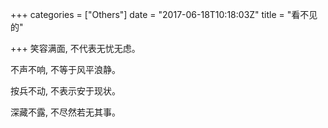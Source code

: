 +++
categories = ["Others"]
date = "2017-06-18T10:18:03Z"
title = "看不见的"

+++
笑容满面, 不代表无忧无虑。

不声不响, 不等于风平浪静。

按兵不动, 不表示安于现状。

深藏不露, 不尽然若无其事。